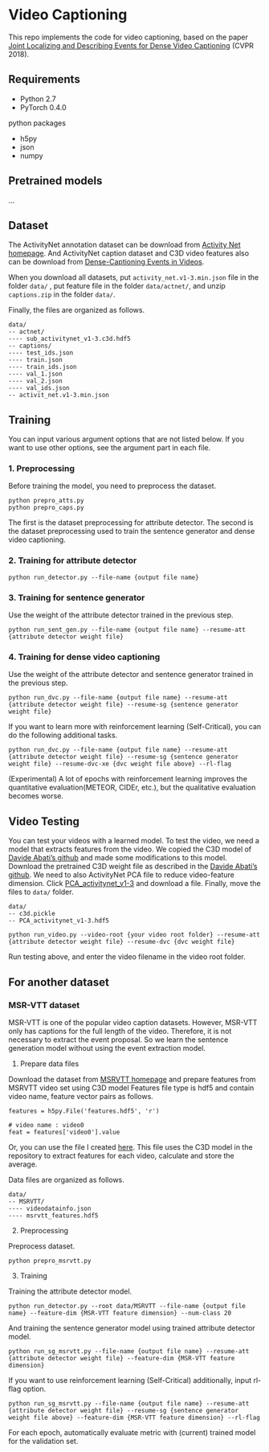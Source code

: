 # Video Captioning

This repo implements the code for video captioning, based on the paper [Joint Localizing and Describing Events for Dense Video Captioning](https://arxiv.org/abs/1804.08274) (CVPR 2018).


## Requirements

- Python 2.7
- PyTorch 0.4.0

python packages
- h5py
- json
- numpy


## Pretrained models

...

## Dataset

The ActivityNet annotation dataset can be download from [Activity Net homepage](http://activity-net.org/download.html).
And ActivityNet caption dataset and C3D video features also can be download from [Dense-Captioning Events in Videos](https://cs.stanford.edu/people/ranjaykrishna/densevid/).

When you download all datasets, put `activity_net.v1-3.min.json` file in the folder `data/` , put feature file in the folder `data/actnet/`, and unzip `captions.zip` in the folder `data/`.

Finally, the files are organized as follows.

```
data/
-- actnet/
---- sub_activitynet_v1-3.c3d.hdf5
-- captions/
---- test_ids.json
---- train.json
---- train_ids.json
---- val_1.json
---- val_2.json
---- val_ids.json
-- activit_net.v1-3.min.json
```

## Training

You can input various argument options that are not listed below.
If you want to use other options, see the argument part in each file.

### 1. Preprocessing

Before training the model, you need to preprocess the dataset.

```
python prepro_atts.py
python prepro_caps.py
```

The first is the dataset preprocessing for attribute detector.
The second is the dataset preprocessing used to train the sentence generator and dense video captioning.

### 2. Training for attribute detector

```
python run_detector.py --file-name {output file name}
```

### 3. Training for sentence generator

Use the weight of the attribute detector trained in the previous step.

```
python run_sent_gen.py --file-name {output file name} --resume-att {attribute detector weight file}
```

### 4. Training for dense video captioning

Use the weight of the attribute detector and sentence generator trained in the previous step.

```
python run_dvc.py --file-name {output file name} --resume-att {attribute detector weight file} --resume-sg {sentence generator weight file}
```

If you want to learn more with reinforcement learning (Self-Critical), you can do the following additional tasks.

```
python run_dvc.py --file-name {output file name} --resume-att {attribute detector weight file} --resume-sg {sentence generator weight file} --resume-dvc-xe {dvc weight file above} --rl-flag
```

(Experimental) A lot of epochs with reinforcement learning improves the quantitative evaluation(METEOR, CIDEr, etc.), but the qualitative evaluation becomes worse.


## Video Testing

You can test your videos with a learned model.
To test the video, we need a model that extracts features from the video.
We copied the C3D model of [Davide Abati’s github](https://github.com/DavideA/c3d-pytorch) and made some modifications to this model.
Download the pretrained C3D weight file as described in the [Davide Abati’s github](https://github.com/DavideA/c3d-pytorch).
We need to also ActivityNet PCA file to reduce video-feature dimension.
Click [PCA_activitynet_v1-3](http://activity-net.org/challenges/2016/download.html#c3d) and download a file.
Finally, move the files to `data/` folder.

```
data/
-- c3d.pickle
-- PCA_activitynet_v1-3.hdf5
```

```
python run_video.py --video-root {your video root folder} --resume-att {attribute detector weight file} --resume-dvc {dvc weight file}
```

Run testing above, and enter the video filename in the video root folder.


## For another dataset

### MSR-VTT dataset

MSR-VTT is one of the popular video caption datasets.
However, MSR-VTT only has captions for the full length of the video.
Therefore, it is not necessary to extract the event proposal.
So we learn the sentence generation model without using the event extraction model.

1. Prepare data files

Download the dataset from [MSRVTT homepage](ms-multimedia-challenge.com/2016/dataset) and prepare features from MSRVTT video set using C3D model
Features file type is hdf5 and contain video name, feature vector pairs as follows.

```
features = h5py.File('features.hdf5', 'r')

# video name : video0
feat = features['video0'].value
```

Or, you can use the file I created [here](https://drive.google.com/file/d/1vm_Lh6RF1qgGOxSUyTb0p0ajJVqVKR2b/view?usp=sharing).
This file uses the C3D model in the repository to extract features for each video, calculate and store the average.

Data files are organized as follows.

```
data/
-- MSRVTT/
---- videodatainfo.json
---- msrvtt_features.hdf5
```

2. Preprocessing

Preprocess dataset.

```
python prepro_msrvtt.py
```

3. Training

Training the attribute detector model.

```
python run_detector.py --root data/MSRVTT --file-name {output file name} --feature-dim {MSR-VTT feature dimension} --num-class 20
```

And training the sentence generator model using trained attribute detector model.

```
python run_sg_msrvtt.py --file-name {output file name} --resume-att {attribute detector weight file} --feature-dim {MSR-VTT feature dimension}
```

If you want to use reinforcement learning (Self-Critical) additionally, input rl-flag option.

```
python run_sg_msrvtt.py --file-name {output file name} --resume-att {attribute detector weight file} --resume-sg {sentence generator weight file above} --feature-dim {MSR-VTT feature dimension} --rl-flag
```

For each epoch, automatically evaluate metric with (current) trained model for the validation set.
